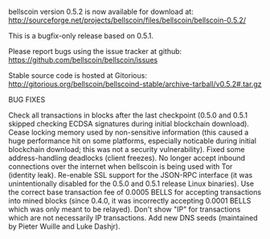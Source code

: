 bellscoin version 0.5.2 is now available for download at:
http://sourceforge.net/projects/bellscoin/files/bellscoin/bellscoin-0.5.2/

This is a bugfix-only release based on 0.5.1.

Please report bugs using the issue tracker at github:
https://github.com/bellscoin/bellscoin/issues

Stable source code is hosted at Gitorious:
http://gitorious.org/bellscoin/bellscoind-stable/archive-tarball/v0.5.2#.tar.gz

BUG FIXES

Check all transactions in blocks after the last checkpoint (0.5.0 and 0.5.1 skipped checking ECDSA signatures during initial blockchain download).
Cease locking memory used by non-sensitive information (this caused a huge performance hit on some platforms, especially noticable during initial blockchain download; this was
not a security vulnerability).
Fixed some address-handling deadlocks (client freezes).
No longer accept inbound connections over the internet when bellscoin is being used with Tor (identity leak).
Re-enable SSL support for the JSON-RPC interface (it was unintentionally disabled for the 0.5.0 and 0.5.1 release Linux binaries).
Use the correct base transaction fee of 0.0005 BELLS for accepting transactions into mined blocks (since 0.4.0, it was incorrectly accepting 0.0001 BELLS which was only meant to be relayed).
Don't show "IP" for transactions which are not necessarily IP transactions.
Add new DNS seeds (maintained by Pieter Wuille and Luke Dashjr).
